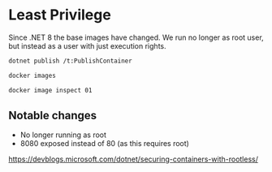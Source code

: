 # Least Privilege

Since .NET 8 the base images have changed. We run no longer as root user, but instead as a user with just execution rights.

``` bash
dotnet publish /t:PublishContainer

docker images

docker image inspect 01
```

## Notable changes
- No longer running as root
- 8080 exposed instead of 80 (as this requires root)

https://devblogs.microsoft.com/dotnet/securing-containers-with-rootless/